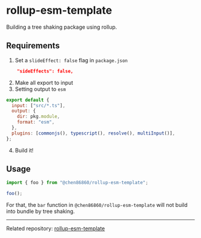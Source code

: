 # rollup-esm-template

Building a tree shaking package using rollup.

## Requirements

1. Set a `slideEffect: false` flag in `package.json`

```json
    "sideEffects": false,
```

2. Make all export to input
3. Setting output to `esm`

```js
export default {
  input: ["src/*.ts"],
  output: {
    dir: pkg.module,
    format: "esm",
  },
  plugins: [commonjs(), typescript(), resolve(), multiInput()],
};
```

4. Build it!

## Usage

```js
import { foo } from "@chen86860/rollup-esm-template";

foo();
```

For that, the `bar` function in `@chen86860/rollup-esm-template` will not build into bundle by tree shaking.

---

Related repository: [rollup-esm-template](https://github.com/chen86860/rollup-esm-template/edit/main/README.md)
